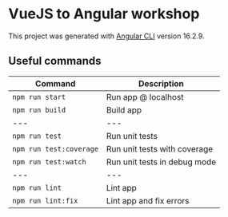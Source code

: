 # VueJS to Angular workshop

This project was generated with [Angular CLI](https://github.com/angular/angular-cli) version 16.2.9.

## Useful commands

| Command | Description |
| --- | --- |
| `npm run start` | Run app @ localhost |
| `npm run build` | Build app |
| --- | --- |
| `npm run test` | Run unit tests |
| `npm run test:coverage` | Run unit tests with coverage |
| `npm run test:watch` | Run unit tests in debug mode |
| --- | --- |
| `npm run lint` | Lint app |
| `npm run lint:fix` | Lint app and fix errors |

